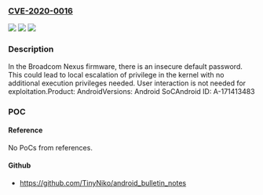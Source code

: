 ### [CVE-2020-0016](https://cve.mitre.org/cgi-bin/cvename.cgi?name=CVE-2020-0016)
![](https://img.shields.io/static/v1?label=Product&message=Android&color=blue)
![](https://img.shields.io/static/v1?label=Version&message=n%2Fa&color=blue)
![](https://img.shields.io/static/v1?label=Vulnerability&message=Elevation%20of%20privilege&color=brighgreen)

### Description

In the Broadcom Nexus firmware, there is an insecure default password. This could lead to local escalation of privilege in the kernel with no additional execution privileges needed. User interaction is not needed for exploitation.Product: AndroidVersions: Android SoCAndroid ID: A-171413483

### POC

#### Reference
No PoCs from references.

#### Github
- https://github.com/TinyNiko/android_bulletin_notes

